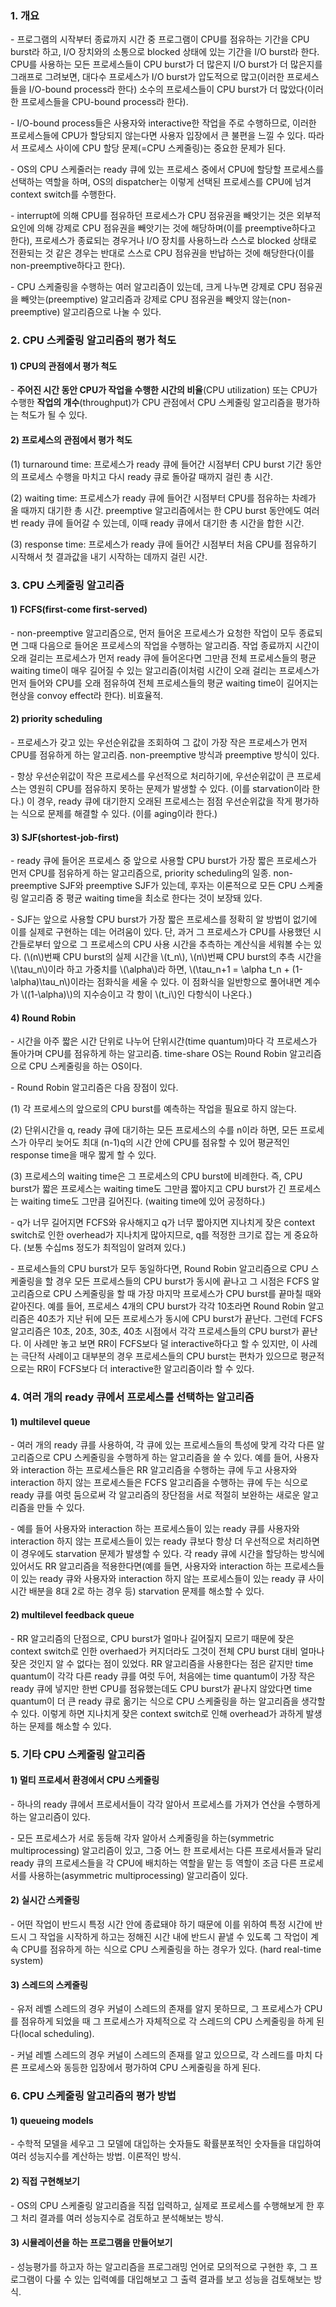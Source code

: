 ### 1. 개요

\- 프로그램의 시작부터 종료까지 시간 중 프로그램이 CPU를 점유하는 기간을 CPU burst라 하고, I/O 장치와의 소통으로 blocked 상태에 있는 기간을 I/O burst라 한다. CPU를 사용하는 모든 프로세스들이 CPU burst가 더 많은지 I/O burst가 더 많은지를 그래프로 그려보면, 대다수 프로세스가 I/O burst가 압도적으로 많고(이러한 프로세스들을 I/O-bound process라 한다) 소수의 프로세스들이 CPU burst가 더 많았다(이러한 프로세스들을 CPU-bound process라 한다). 

\- I/O-bound process들은 사용자와 interactive한 작업을 주로 수행하므로, 이러한 프로세스들에 CPU가 할당되지 않는다면 사용자 입장에서 큰 불편을 느낄 수 있다. 따라서 프로세스 사이에 CPU 할당 문제(=CPU 스케줄링)는 중요한 문제가 된다.

\- OS의 CPU 스케줄러는 ready 큐에 있는 프로세스 중에서 CPU에 할당할 프로세스를 선택하는 역할을 하며, OS의 dispatcher는 이렇게 선택된 프로세스를 CPU에 넘겨 context switch를 수행한다.

\- interrupt에 의해 CPU를 점유하던 프로세스가 CPU 점유권을 빼앗기는 것은 외부적 요인에 의해 강제로 CPU 점유권을 빼앗기는 것에 해당하며(이를 preemptive하다고 한다), 프로세스가 종료되는 경우거나 I/O 장치를 사용하느라 스스로 blocked 상태로 전환되는 것 같은 경우는 반대로 스스로 CPU 점유권을 반납하는 것에 해당한다(이를 non-preemptive하다고 한다).

\- CPU 스케줄링을 수행하는 여러 알고리즘이 있는데, 크게 나누면 강제로 CPU 점유권을 빼앗는(preemptive) 알고리즘과 강제로 CPU 점유권을 빼앗지 않는(non-preemptive) 알고리즘으로 나눌 수 있다.

### 2. CPU 스케줄링 알고리즘의 평가 척도

#### 1) CPU의 관점에서 평가 척도

\- **주어진 시간 동안 CPU가 작업을 수행한 시간의 비율**(CPU utilization) 또는 CPU가 수행한 **작업의 개수**(throughput)가 CPU 관점에서 CPU 스케줄링 알고리즘을 평가하는 척도가 될 수 있다.

#### 2) 프로세스의 관점에서 평가 척도

(1) turnaround time: 프로세스가 ready 큐에 들어간 시점부터 CPU burst 기간 동안의 프로세스 수행을 마치고 다시 ready 큐로 돌아갈 때까지 걸린 총 시간. 

(2) waiting time: 프로세스가 ready 큐에 들어간 시점부터 CPU를 점유하는 차례가 올 때까지 대기한 총 시간. preemptive 알고리즘에서는 한 CPU burst 동안에도 여러 번 ready 큐에 들어갈 수 있는데, 이때 ready 큐에서 대기한 총 시간을 합한 시간.

(3) response time: 프로세스가 ready 큐에 들어간 시점부터 처음 CPU를 점유하기 시작해서 첫 결과값을 내기 시작하는 데까지 걸린 시간.

### 3. CPU 스케줄링 알고리즘

#### 1) FCFS(first-come first-served)

\- non-preemptive 알고리즘으로, 먼저 들어온 프로세스가 요청한 작업이 모두 종료되면 그때 다음으로 들어온 프로세스의 작업을 수행하는 알고리즘. 작업 종료까지 시간이 오래 걸리는 프로세스가 먼저 ready 큐에 들어온다면 그만큼 전체 프로세스들의 평균 waiting time이 매우 길어질 수 있는 알고리즘(이처럼 시간이 오래 걸리는 프로세스가 먼저 들어와 CPU를 오래 점유하여 전체 프로세스들의 평균 waiting time이 길어지는 현상을 convoy effect라 한다). 비효율적.

#### 2) priority scheduling

\- 프로세스가 갖고 있는 우선순위값을 조회하여 그 값이 가장 작은 프로세스가 먼저 CPU를 점유하게 하는 알고리즘. non-preemptive 방식과 preemptive 방식이 있다.

\- 항상 우선순위값이 작은 프로세스를 우선적으로 처리하기에, 우선순위값이 큰 프로세스는 영원히 CPU를 점유하지 못하는 문제가 발생할 수 있다. (이를 starvation이라 한다.) 이 경우, ready 큐에 대기한지 오래된 프로세스는 점점 우선순위값을 작게 평가하는 식으로 문제를 해결할 수 있다. (이를 aging이라 한다.)


#### 3) SJF(shortest-job-first)

\- ready 큐에 들어온 프로세스 중 앞으로 사용할 CPU burst가 가장 짧은 프로세스가 먼저 CPU를 점유하게 하는 알고리즘으로, priority scheduling의 일종. non-preemptive SJF와 preemptive SJF가 있는데, 후자는 이론적으로 모든 CPU 스케줄링 알고리즘 중 평균 waiting time을 최소로 한다는 것이 보장돼 있다.

\- SJF는 앞으로 사용할 CPU burst가 가장 짧은 프로세스를 정확히 알 방법이 없기에 이를 실제로 구현하는 데는 어려움이 있다. 단, 과거 그 프로세스가 CPU를 사용했던 시간들로부터 앞으로 그 프로세스의 CPU 사용 시간을 추측하는 계산식을 세워볼 수는 있다. (\\(n\\)번째 CPU burst의 실제 시간을 \\(t_n\\), \\(n\\)번째 CPU burst의 추측 시간을 \\(\tau_n\\)이라 하고 가중치를 \\(\alpha\\)라 하면, \\(\tau_n+1 = \alpha t_n + (1-\alpha)\tau_n\\)이라는 점화식을 세울 수 있다. 이 점화식을 일반항으로 풀어내면 계수가 \\((1-\alpha)\\)의 지수승이고 각 항이 \\(t_i\\)인 다항식이 나온다.)

#### 4) Round Robin

\- 시간을 아주 짧은 시간 단위로 나누어 단위시간(time quantum)마다 각 프로세스가 돌아가며 CPU를 점유하게 하는 알고리즘. time-share OS는 Round Robin 알고리즘으로 CPU 스케줄링을 하는 OS이다. 

\- Round Robin 알고리즘은 다음 장점이 있다.

(1) 각 프로세스의 앞으로의 CPU burst를 예측하는 작업을 필요로 하지 않는다.

(2) 단위시간을 q, ready 큐에 대기하는 모든 프로세스의 수를 n이라 하면, 모든 프로세스가 아무리 늦어도 최대 (n-1)q의 시간 안에 CPU를 점유할 수 있어 평균적인 response time을 매우 짧게 할 수 있다.

(3) 프로세스의 waiting time은 그 프로세스의 CPU burst에 비례한다. 즉, CPU burst가 짧은 프로세스는 waiting time도 그만큼 짧아지고 CPU burst가 긴 프로세스는 waiting time도 그만큼 길어진다. (waiting time에 있어 공정하다.)

\- q가 너무 길어지면 FCFS와 유사해지고 q가 너무 짧아지면 지나치게 잦은 context switch로 인한 overhead가 지나치게 많아지므로, q를 적정한 크기로 잡는 게 중요하다. (보통 수십ms 정도가 최적임이 알려져 있다.)

\- 프로세스들의 CPU burst가 모두 동일하다면, Round Robin 알고리즘으로 CPU 스케줄링을 할 경우 모든 프로세스들의 CPU burst가 동시에 끝나고 그 시점은 FCFS 알고리즘으로 CPU 스케줄링을 할 때 가장 마지막 프로세스가 CPU burst를 끝마칠 때와 같아진다. 예를 들어, 프로세스 4개의 CPU burst가 각각 10초라면 Round Robin 알고리즘은 40초가 지난 뒤에 모든 프로세스가 동시에 CPU burst가 끝난다. 그런데 FCFS 알고리즘은 10초, 20초, 30초, 40초 시점에서 각각 프로세스들의 CPU burst가 끝난다. 이 사례만 놓고 보면 RR이 FCFS보다 덜 interactive하다고 할 수 있지만, 이 사례는 극단적 사례이고 대부분의 경우 프로세스들의 CPU burst는 편차가 있으므로 평균적으로는 RR이 FCFS보다 더 interactive한 알고리즘이라 할 수 있다.


### 4. 여러 개의 ready 큐에서 프로세스를 선택하는 알고리즘

#### 1) multilevel queue

\- 여러 개의 ready 큐를 사용하여, 각 큐에 있는 프로세스들의 특성에 맞게 각각 다른 알고리즘으로 CPU 스케줄링을 수행하게 하는 알고리즘을 쓸 수 있다. 예를 들어, 사용자와 interaction 하는 프로세스들은 RR 알고리즘을 수행하는 큐에 두고 사용자와 interaction 하지 않는 프로세스들은 FCFS 알고리즘을 수행하는 큐에 두는 식으로 ready 큐를 여럿 둠으로써 각 알고리즘의 장단점을 서로 적절히 보완하는 새로운 알고리즘을 만들 수 있다.

\- 예를 들어 사용자와 interaction 하는 프로세스들이 있는 ready 큐를 사용자와 interaction 하지 않는 프로세스들이 있는 ready 큐보다 항상 더 우선적으로 처리하면 이 경우에도 starvation 문제가 발생할 수 있다. 각 ready 큐에 시간을 할당하는 방식에 있어서도 RR 알고리즘을 적용한다면(예를 들면, 사용자와 interaction 하는 프로세스들이 있는 ready 큐와 사용자와 interaction 하지 않는 프로세스들이 있는 ready 큐 사이 시간 배분을 8대 2로 하는 경우 등) starvation 문제를 해소할 수 있다.

#### 2) multilevel feedback queue

\- RR 알고리즘의 단점으로, CPU burst가 얼마나 길어질지 모르기 때문에 잦은 context switch로 인한 overhaed가 커지더라도 그것이 전체 CPU burst 대비 얼마나 잦은 것인지 알 수 없다는 점이 있었다. RR 알고리즘을 사용한다는 점은 같지만 time quantum이 각각 다른 ready 큐를 여럿 두어, 처음에는 time quantum이 가장 작은 ready 큐에 넣지만 한번 CPU를 점유했는데도 CPU burst가 끝나지 않았다면 time quantum이 더 큰 ready 큐로 옮기는 식으로 CPU 스케줄링을 하는 알고리즘을 생각할 수 있다. 이렇게 하면 지나치게 잦은 context switch로 인해 overhead가 과하게 발생하는 문제를 해소할 수 있다.


### 5. 기타 CPU 스케줄링 알고리즘

#### 1) 멀티 프로세서 환경에서 CPU 스케줄링

\- 하나의 ready 큐에서 프로세서들이 각각 알아서 프로세스를 가져가 연산을 수행하게 하는 알고리즘이 있다.

\- 모든 프로세스가 서로 동등해 각자 알아서 스케줄링을 하는(symmetric multiprocessing) 알고리즘이 있고, 그중 어느 한 프로세서는 다른 프로세서들과 달리 ready 큐의 프로세스들을 각 CPU에 배치하는 역할을 맡는 등 역할이 조금 다른 프로세서를 사용하는(asymmetric multiprocessing) 알고리즘이 있다.


#### 2) 실시간 스케줄링

\- 어떤 작업이 반드시 특정 시간 안에 종료돼야 하기 때문에 이를 위하여 특정 시간에 반드시 그 작업을 시작하게 하고는 정해진 시간 내에 반드시 끝낼 수 있도록 그 작업이 계속 CPU를 점유하게 하는 식으로 CPU 스케줄링을 하는 경우가 있다. (hard real-time system)


#### 3) 스레드의 스케줄링

\- 유저 레벨 스레드의 경우 커널이 스레드의 존재를 알지 못하므로, 그 프로세스가 CPU를 점유하게 되었을 때 그 프로세스가 자체적으로 각 스레드의 CPU 스케줄링을 하게 된다(local scheduling). 

\- 커널 레벨 스레드의 경우 커널이 스레드의 존재를 알고 있으므로, 각 스레드를 마치 다른 프로세스와 동등한 입장에서 평가하여 CPU 스케줄링을 하게 된다.


### 6. CPU 스케줄링 알고리즘의 평가 방법

#### 1) queueing models

\- 수학적 모델을 세우고 그 모델에 대입하는 숫자들도 확률분포적인 숫자들을 대입하여 여러 성능지수를 계산하는 방법. 이론적인 방식.

#### 2) 직접 구현해보기

\- OS의 CPU 스케줄링 알고리즘을 직접 입력하고, 실제로 프로세스를 수행해보게 한 후 그 처리 결과를 여러 성능지수로 검토하고 분석해보는 방식.

#### 3) 시뮬레이션을 하는 프로그램을 만들어보기

\- 성능평가를 하고자 하는 알고리즘을 프로그래밍 언어로 모의적으로 구현한 후, 그 프로그램이 다룰 수 있는 입력예를 대입해보고 그 출력 결과를 보고 성능을 검토해보는 방식.